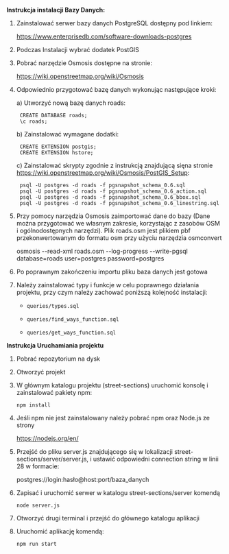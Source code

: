 **Instrukcja instalacji Bazy Danych:**

1. Zainstalować serwer bazy danych PostgreSQL dostępny pod linkiem:

    https://www.enterprisedb.com/software-downloads-postgres
    
2. Podczas Instalacji wybrać dodatek PostGIS
3. Pobrać narzędzie Osmosis dostępne na stronie:

    https://wiki.openstreetmap.org/wiki/Osmosis

4. Odpowiednio przygotować bazę danych wykonując następujące kroki:

    a) Utworzyć nową bazę danych roads:

        CREATE DATABASE roads;
        \c roads;
        
    b) Zainstalować wymagane dodatki:

        CREATE EXTENSION postgis;
        CREATE EXTENSION hstore;
        
    c) Zainstalować skrypty zgodnie z instrukcją znajdującą sięna stronie https://wiki.openstreetmap.org/wiki/Osmosis/PostGIS_Setup:
    
        psql -U postgres -d roads -f pgsnapshot_schema_0.6.sql
        psql -U postgres -d roads -f pgsnapshot_schema_0.6_action.sql
        psql -U postgres -d roads -f pgsnapshot_schema_0.6_bbox.sql
        psql -U postgres -d roads -f pgsnapshot_schema_0.6_linestring.sql
        
5. Przy pomocy narzędzia Osmosis zaimportować dane do bazy (Dane można przygotować we własnym zakresie, korzystając z zasobów OSM i ogólnodostępnych narzędzi). Plik roads.osm jest plikiem pbf przekonwertowanym do formatu osm przy użyciu narzędzia osmconvert

    osmosis --read-xml roads.osm --log-progress --write-pgsql database=roads user=postgres password=postgres
    
6. Po poprawnym zakończeniu importu pliku baza danych jest gotowa
7. Należy zainstalować typy i funkcje w celu poprawnego działania projektu, przy czym należy zachować poniższą kolejność instalacji:

    - `queries/types.sql`
    
    - `queries/find_ways_function.sql`
    
    - `queries/get_ways_function.sql`

**Instrukcja Uruchamiania projektu**

1. Pobrać repozytorium na dysk
2. Otworzyć projekt
3. W głównym katalogu projektu (street-sections) uruchomić konsolę i zainstalować pakiety npm:

    `npm install`

4. Jeśli npm nie jest zainstalowany należy pobrać npm oraz Node.js ze strony 

    https://nodejs.org/en/ 
    
5. Przejść do pliku server.js znajdującego się w lokalizacji street-sections/server/server.js, i ustawić odpowiedni connection string w linii 28 w formacie:

    postgres://login:hasło@host:port/baza_danych
    
6. Zapisać i uruchomić serwer w katalogu street-sections/server komendą 

    `node server.js`
    
7. Otworzyć drugi terminal i przejść do głównego katalogu aplikacji
8. Uruchomić aplikację komendą:

    `npm run start`
